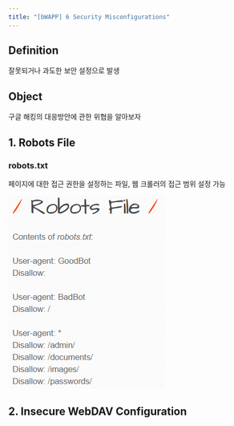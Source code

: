 ```yaml
---
title: "[bWAPP] 6 Security Misconfigurations"
---
```




## Definition

잘못되거나 과도한 보안 설정으로 발생



## Object

구글 해킹의 대응방안에 관한 위협을 알아보자



## 1. Robots File
### robots.txt

페이지에 대한 접근 권한을 설정하는 파일, 웹 크롤러의 접근 범위 설정 가능

![image-20211013224743151](https://raw.githubusercontent.com/EONION-TH3DB/image_repo/main/img/image-20211013224743151.png)













## 2. Insecure WebDAV Configuration






